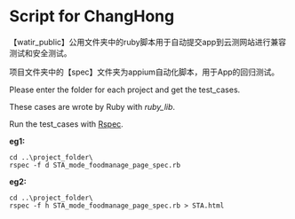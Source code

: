 # Script for ChangHong
【watir_public】公用文件夹中的ruby脚本用于自动提交app到云测网站进行兼容测试和安全测试。


项目文件夹中的【spec】文件夹为appium自动化脚本，用于App的回归测试。

Please enter the folder for each project and get the test_cases.

These cases are wrote by Ruby with *ruby_lib*.

Run the test_cases with [Rspec](http://rspec.info/).

**eg1:**

	cd ..\project_folder\
	rspec -f d STA_mode_foodmanage_page_spec.rb

**eg2:**

	cd ..\project_folder\
	rspec -f h STA_mode_foodmanage_page_spec.rb > STA.html

